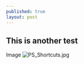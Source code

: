 ```yaml
---
published: true
layout: post
---
```

## This is another test

Image
![PS_Shortcuts.jpg]({{site.baseurl}}/assets/PS_Shortcuts.jpg)

